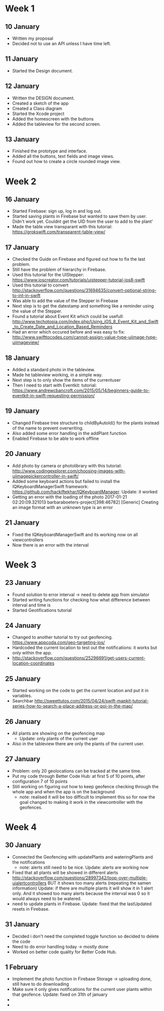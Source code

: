 # Week 1

## 10 January
- Written my proposal
- Decided not to use an API unless I have time left. 

## 11 January
- Started the Design document. 

## 12 January
- Written the DESIGN document. 
- Created a sketch of the app
- Created a Class diagram
- Started the Xcode project
- Added the homescreen with the buttons
- Added the tableview for the second screen. 

## 13 January
- Finished the prototype and interface. 
- Added all the buttons, text fields and image views. 
- Found out how to create a circle rounded image view. 

# Week 2

## 16 January
- Started Firebase: sign up, log in and log out. 
- Started saving plants in Firebase but wanted to save them by user. Didn't work yet. Couldnt get the UID from the user to add to the plant'
- Made the table view transparant with this tutorial: https://grokswift.com/transparent-table-view/

## 17 January 
- Checked the Guide on Firebase and figured out how to fix the last problem. 
- Still have the problem of hierarchy in Firebase. 
- Used this tutorial for the UIStepper: https://www.ioscreator.com/tutorials/uistepper-tutorial-ios8-swift
- Used this tutorial to convert http://stackoverflow.com/questions/31694635/convert-optional-string-to-int-in-swift
- Was able to add the value of the Stepper in Firebase
- Next step is to get the datestamp and something like a reminder using the value of the Stepper. 
- Found a tutorial about Event Kit which could be usefull: http://www.techotopia.com/index.php/Using_iOS_8_Event_Kit_and_Swift_to_Create_Date_and_Location_Based_Reminders
- Had an error which occured before and was easy to fix: http://www.swifttocodes.com/cannot-assign-value-type-uiimage-type-uiimageview/

## 18 January
- Added a standard photo in the tableview. 
- Made he tableview working, in a simple way. 
- Next step is to only show the items of the currentuser
- Then I need to start with Eventkit: tutorial: https://www.andrewcbancroft.com/2015/05/14/beginners-guide-to-eventkit-in-swift-requesting-permission/

## 19 January
- Changed Firebase tree structure to childByAutoId() for the plants instead of the name to prevent overwriting. 
- Also added some error handling in the addPlant function
- Enabled Firebase to be able to work offline

## 20 January
- Add photo by camera or photolibrary with this tutorial: http://www.codingexplorer.com/choosing-images-with-uiimagepickercontroller-in-swift/
- Added some keyboard actions but failed to install the IQKeyboardManagerSwift framework: https://github.com/hackiftekhar/IQKeyboardManager. Update: it worked
- Getting an error with the loading of the photo 2017-01-21 02:20:09.321013 barbaraboeters-project[398:46782] [Generic] Creating an image format with an unknown type is an error

## 21 January
- Fixed the IQKeyboardManagerSwift and its working now on all viewcontrollers
- Now there is an error with the interval

# Week 3

## 23 January
- Found solution to error interval -> need to delete app from simulator
- Started writing functions for checking how what difference between interval and time is
- Started Geotifications tutorial 

## 24 January
- Changed to another tutorial to try out geofencing. https://www.appcoda.com/geo-targeting-ios/
- Hardcoded the current location to test out the notifications: it works but only within the app. 
- http://stackoverflow.com/questions/25296691/get-users-current-location-coordinates

## 25 January 
- Started working on the code to get the current location and put it in variables. 
- Searchbar http://sweettutos.com/2015/04/24/swift-mapkit-tutorial-series-how-to-search-a-place-address-or-poi-in-the-map/

## 26 January
- All plants are showing on the geofencing map
    - Update: only plants of the current user
- Also in the tableview there are only the plants of the current user. 

## 27 January
- Problem: only 20 geolocations can be tracked at the same time. 
- Put my code through Better Code Hub: at first 5 of 10 points, after configuration 7 of 10 points
- Still working on figuring out how to keep geofence checking through the whole app and when the app is on the background
    - note: realised it will be too difficult to implement this so for now the goal changed to making it work in the viewcontroller with the geofences. 

# Week 4

## 30 January
- Connected the Geofencing with updatePlants and wateringPlants and the notifications
    - note: alerts still need to be nice. Update: alerts are working now 
- Fixed that all plants will be showed in different alerts http://stackoverflow.com/questions/28997342/loop-over-multiple-uialertcontrollers BUT it shows too many alerts (repeating the samen information) Update: if there are multiple plants it will show it in 1 alert only. And it showed too many alerts because the interval was 0 so it would always need to be watered. 
- need to update plants in Firebase. Update: fixed that the lastUpdated resets in Firebase. 

## 31 January
- Decided i don't need the completed toggle function so decided to delete the code
- Need to do error handling today -> mostly done
- Worked on better code quality for Better Code Hub. 

## 1 February
- Implement the photo function in Firebase Storage -> uploading done, still have to do downloading
- Make sure it only gives notifications for the current user plants within that geofence. Update: fixed on 31th of january
-
- 

